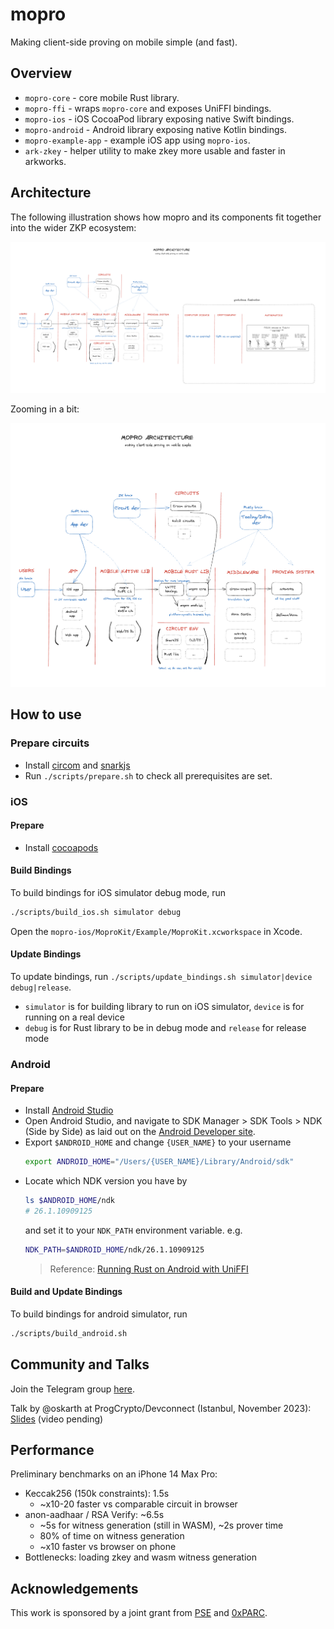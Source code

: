 # mopro

Making client-side proving on mobile simple (and fast).

## Overview

- `mopro-core` - core mobile Rust library.
- `mopro-ffi` - wraps `mopro-core` and exposes UniFFI bindings.
- `mopro-ios` - iOS CocoaPod library exposing native Swift bindings.
- `mopro-android` - Android library exposing native Kotlin bindings.
- `mopro-example-app` - example iOS app using `mopro-ios`.
- `ark-zkey` - helper utility to make zkey more usable and faster in arkworks.

## Architecture

The following illustration shows how mopro and its components fit together into the wider ZKP ecosystem:

![mopro architecture (full)](images/mopro_architecture2_full.png)

Zooming in a bit:

![mopro architecture](images/mopro_architecture2.png)

## How to use

### Prepare circuits

-   Install [circom](https://docs.circom.io/) and [snarkjs](https://github.com/iden3/snarkjs)
-   Run `./scripts/prepare.sh` to check all prerequisites are set.

### iOS

#### Prepare

-   Install [cocoapods](https://cocoapods.org/)

#### Build Bindings

To build bindings for iOS simulator debug mode, run

```sh
./scripts/build_ios.sh simulator debug
```

Open the `mopro-ios/MoproKit/Example/MoproKit.xcworkspace` in Xcode.

#### Update Bindings

To update bindings, run `./scripts/update_bindings.sh simulator|device debug|release`.

-   `simulator` is for building library to run on iOS simulator, `device` is for running on a real device
-   `debug` is for Rust library to be in debug mode and `release` for release mode

### Android

#### Prepare

-   Install [Android Studio](https://developer.android.com/studio)
-   Open Android Studio, and navigate to SDK Manager > SDK Tools > NDK (Side by Side) as laid out on the [Android Developer site](https://developer.android.com/studio/projects/install-ndk#default-version).
-   Export `$ANDROID_HOME` and change `{USER_NAME}` to your username
    ```sh
    export ANDROID_HOME="/Users/{USER_NAME}/Library/Android/sdk"
    ```
-   Locate which NDK version you have by
    ```sh
    ls $ANDROID_HOME/ndk
    # 26.1.10909125
    ```
    and set it to your `NDK_PATH` environment variable. e.g.
    ```sh
    NDK_PATH=$ANDROID_HOME/ndk/26.1.10909125
    ```
    > Reference: [Running Rust on Android with UniFFI](https://sal.dev/android/intro-rust-android-uniffi/)

#### Build and Update Bindings

To build bindings for android simulator, run

```sh
./scripts/build_android.sh
```

## Community and Talks

Join the Telegram group [here](https://t.me/zkmopro).

Talk by @oskarth at ProgCrypto/Devconnect (Istanbul, November 2023): [Slides](https://docs.google.com/presentation/d/1afIEgm8oYRvteWxUd04CcMOxChAiHaD55d5AKd0RkvY/edit#slide=id.g284ac8f47d5_2_24) (video pending)

## Performance

Preliminary benchmarks on an iPhone 14 Max Pro:

- Keccak256 (150k constraints): 1.5s
    - ~x10-20 faster vs comparable circuit in browser
- anon-aadhaar / RSA Verify: ~6.5s
    - ~5s for witness generation (still in WASM), ~2s prover time
    - 80% of time on witness generation
    - ~x10 faster vs browser on phone
- Bottlenecks: loading zkey and wasm witness generation

## Acknowledgements

This work is sponsored by a joint grant from [PSE](https://pse.dev/) and [0xPARC](https://0xparc.org/).
